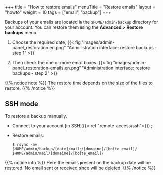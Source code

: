 +++
title = "How to restore emails"
menuTitle = "Restore emails"
layout = "howto"
weight = 10
tags = ["email", "backup"]
+++

Backups of your emails are located in the `$HOME/admin/backup` directory for your account. You can restore them using the **Advanced > Restore backups** menu.

1.  Choose the required date,
    {{< fig "images/admin-panel_restoration.en.png" "Administration interface: restore backups - step 1" >}}

2.  Then check the one or more email boxes.
    {{< fig "images/admin-panel_restoration-emails.en.png" "Administration interface: restore backups - step 2" >}}

{{% notice note %}}
The restore time depends on the size of the files to restore.
{{% /notice %}}

## SSH mode

To restore a backup manually.

- Connect to your account [in SSH]({{< ref "remote-access/ssh">}}) ;

- Restore emails:

    ```
    $ rsync -av $HOME/admin/backup/[date]/mails/[domaine]/[boîte_email]/ $HOME/admin/mail/[domaine]/[boîte_email]/
    ```

{{% notice info %}}
Here the emails present on the backup date will be restored. No email sent or received since will be deleted.
{{% /notice %}}
